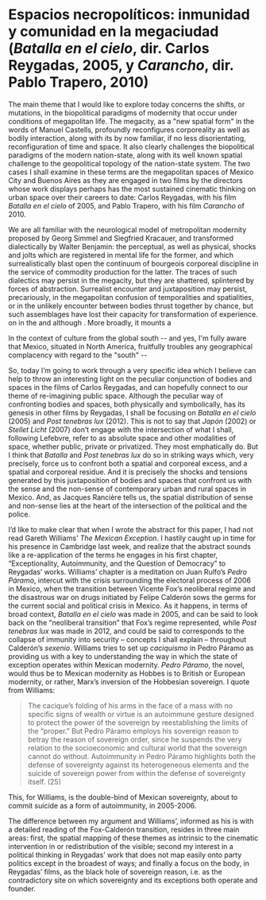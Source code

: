 ﻿# Espacios necropolíticos: inmunidad y comunidad en la megaciudad (*Batalla en el cielo*, dir. Carlos Reygadas, 2005, y *Carancho*, dir. Pablo Trapero, 2010)

The main theme that I would like to explore today concerns the shifts, or mutations, in the biopolitical paradigms of modernity that occur under conditions of megapolitan life. The megacity, as a "new spatial form" in the words of Manuel Castells, profoundly reconfigures corporeality as well as bodily interaction, along with its by now familiar, if no less disorientating, reconfiguration of time and space. It also clearly challenges the biopolitical paradigms of the modern nation-state, along with its well known spatial challenge to the geopolitical topology of the nation-state system. The two cases I shall examine in these terms are the megapolitan spaces of Mexico City and Buenos Aires as they are engaged in two films by the directors whose work displays perhaps has the most sustained cinematic thinking on urban space over their careers to date: Carlos Reygadas, with his film *Batalla en el cielo* of 2005, and Pablo Trapero, with his film *Carancho* of 2010.

We are all familiar with the neurological model of metropolitan modernity proposed by Georg Simmel and Siegfried Kracauer, and transformed dialectically by Walter Benjamin: the perceptual, as well as physical, shocks and jolts which are registered in mental life for the former, and which surrealistically blast open the continuum of bourgeois corporeal discipline in the service of commodity production for the latter. The traces of such dialectics may persist in the megacity, but they are shattered, splintered by forces of abstraction. Surrealist encounter and juxtaposition may persist, precariously, in the megapolitan confusion of temporalities and spatialities, or in the unlikely encounter between bodies thrust together by chance, but such assemblages have lost their capacity for transformation of experience. on in the   and although .  More broadly, it mounts a  

 In the context of culture from the global south -- and yes, I'm fully aware that Mexico, situated in North America, fruitfully troubles any geographical complacency with regard to the "south" --
 
 So, today I’m going to work through a very specific idea which I believe can help to throw an interesting light on the peculiar conjunction of bodies and spaces in the films of Carlos Reygadas, and can hopefully connect to our theme of re-imagining public space. Although the peculiar way of confronting bodies and spaces, both physically and symbolically, has its genesis in other films by Reygadas, I shall be focusing on *Batalla en el cielo* (2005) and *Post tenebras lux* (2012). This is not to say that *Japón* (2002) or *Stellet Licht* (2007) don’t engage with the intersection of what I shall, following Lefebvre, refer to as absolute space and other modalities of space, whether public, private or privatized. They most emphatically do. But I think that *Batalla* and *Post tenebras lux* do so in striking ways which, very precisely, force us to confront both a spatial and corporeal excess, and a spatial and corporeal residue. And it is precisely the shocks and tensions generated by this juxtaposition of bodies and spaces that confront us with the sense and the non-sense of contemporary urban and rural spaces in Mexico. And, as Jacques Rancière tells us, the spatial distribution of sense and non-sense lies at the heart of the intersection of the political and the police.

I’d like to make clear that when I wrote the abstract for this paper, I had not read Gareth Williams’ *The Mexican Exception*. I hastily caught up in time for his presence in Cambridge last week, and realize that the abstract sounds like a re-application of the terms he engages in his first chapter, “Exceptionality, Autoimmunity, and the Question of Democracy” to Reygadas’ works. Williams’ chapter is a meditation on Juan Rulfo’s *Pedro Páramo*, intercut with the crisis surrounding the electoral process of 2006 in Mexico, when the transition between Vicente Fox’s neoliberal regime and the disastrous war on drugs initiated by Felipe Calderón sows the germs for the current social and political crisis in Mexico. As it happens, in terms of broad context, *Batalla en el cielo* was made in 2005, and can be said to look back on the “neoliberal transition” that Fox’s regime represented, while *Post tenebras lux* was made in 2012, and could be said to corresponds to the collapse of immunity into security – concepts I shall explain – throughout Calderón’s *sexenio*. Williams tries to set up *caciquismo* in Pedro Páramo as providing us with a key to understanding the way in which the state of exception operates within Mexican modernity. *Pedro Páramo*, the novel, would thus be to Mexican modernity as Hobbes is to British or European modernity, or rather, Marx’s inversion of the Hobbesian sovereign. I quote from Williams:

> The cacique’s folding of his arms in the face of a mass with no specific signs of wealth or virtue is an autoimmune gesture designed to protect the power of the sovereign by reestablishing the limits of the “proper.” But Pedro Páramo employs his sovereign reason to betray the reason of sovereign order, since he suspends the very relation to the socioeconomic and cultural world that the sovereign cannot do without. Autoimmunity in Pedro Páramo highlights both the defense of sovereignty against its heterogeneous elements and the suicide of sovereign power from within the defense of sovereignty itself. (25)

This, for Williams, is the double-bind of Mexican sovereignty, about to commit suicide as a form of autoimmunity, in 2005-2006.

The difference between my argument and Williams’, informed as his is with a detailed reading of the Fox-Calderón transition, resides in three main areas: first, the spatial mapping of these themes as intrinsic to the cinematic intervention in or redistribution of the visible; second my interest in a political thinking in Reygadas’ work that does not map easily onto party politics except in the broadest of ways; and finally a focus on the body, in Reygadas’ films, as the black hole of sovereign reason, i.e. as the contradictory site on which sovereignty and its exceptions both operate and founder.

